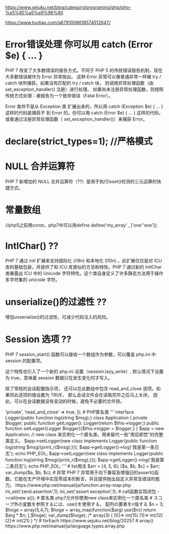 https://www.sejuku.net/blog/category/programing/php/php-%e5%85%a5%e9%96%80


https://www.toutiao.com/a6791008618574512647/

# Error错误处理  你可以用 catch (Error $e) { ... } 
PHP 7 改变了大多数错误的报告方式。不同于 PHP 5 的传统错误报告机制，现在大多数错误被作为 Error 异常抛出。
这种 Error 异常可以像普通异常一样被 try / catch 块所捕获。如果没有匹配的 try / catch 块， 则调用异常处理函数（由 set_exception_handler() 注册）进行处理。 如果尚未注册异常处理函数，则按照传统方式处理：被报告为一个致命错误（Fatal Error）。

Error 类并不是从 Exception 类 扩展出来的，所以用 catch (Exception $e) { ... } 这样的代码是捕获不 到 Error 的。你可以用 catch (Error $e) { ... } 这样的代码，或者通过注册异常处理函数（ set_exception_handler()）来捕获 Error。

# declare(strict_types=1); //严格模式

# NULL 合并运算符
PHP 7 新增加的 NULL 合并运算符（??）是用于执行isset()检测的三元运算的快捷方式。

# 常量数组
//php5之前用const，php7中可以用define
define('my_array' , ['one''one']);

# IntlChar() ??
PHP 7 通过 intl 扩展来支持国际化 (i18n) 和本地化 (l10n) 。此扩展仅仅是对 ICU 库的基础包装，并提供了和 ICU 库类似的方法和特性。PHP 7 通过新的 IntlChar 类暴露出 ICU 中的 Unicode 字符特性。这个类自身定义了许多静态方法用于操作多字符集的 unicode 字符。

# unserialize()的过滤性 ??
增加unserialize()的过滤性，可减少代码注入的风险。

# Session 选项 ??

PHP 7 session_start() 函数可以接收一个数组作为参数，可以覆盖 php.ini 中 session 的配置项。

这个特性也引入了一个新的 php.ini 设置（session.lazy_write）, 默认情况下设置为 true，意味着 session 数据只在发生变化时才写入。

除了常规的会话配置指示项， 还可以在此数组中包含 read_and_close 选项。如果将此选项的值设置为 TRUE， 那么会话文件会在读取完毕之后马上关闭， 因此，可以在会话数据没有变动的时候，避免不必要的文件锁。

<?php
//把 cache_limiter 设置为私有的，同时在阅读完 session 后立即关闭。
session_start([
   'cache_limiter' => 'private',
   'read_and_close' => true,
]);

# PHP匿名类

'''
interface Logger{public function log(string $msg);}
class Application
{
    private $logger;
    public function getLogger(): Logger{return $this->logger;}
    public function setLogger(Logger $logger){$this->logger = $logger;}
}
$app = new Application;
// new class 来实例化一个匿名类，用来替代一些"用后即焚"的完整类定义。
$app->setLogger(new class implements Logger{public function log(string $msg){print_r($msg);}});
$app->getLogger()->log('我是第一条日志');
echo PHP_EOL;
$app->setLogger(new class implements Logger{public function log(string $msg){print_r($msg);}});
$app->getLogger()->log('我是第二条日志');
echo PHP_EOL;
'''

# list用法
$arr = [4, 5, 6];
[$a, $b, $c] = $arr;
var_dump($a, $b, $c);

# 异常
PHP 7 异常用于向下兼容及增强旧的assert()函数。它能在生产环境中实现零成本的断言，并且提供抛出自定义异常及错误的能力。
https://www.php.net/manual/ja/function.array-map.php

ini_set('zend.assertion',1);
ini_set('assert.exception',1);

# call函数实现闭包
->call(new a());

# 匿名类

php7允许你使用new class来实例化一个匿名类

# スコープ外の変数を参照するには、use()を使用する。

配列の要素をn倍する
$n = 3;
$hoge = array(5,4,7);

$hoge = array_map(function($arg) use($n){
  return $arg * $n;
},$hoge);

var_dump($hoge);
/*
 array(3) { [0]=> int(15) [1]=> int(12) [2]=> int(21) }
*/

# forEach
https://www.sejuku.net/blog/20257

# array()
https://www.php.net/manual/ja/language.types.array.php
